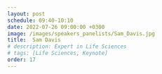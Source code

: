 ```yaml
---
layout: post
schedule: 09:40-10:10
date: 2022-07-26 09:00:00 +0300
image: /images/speakers_panelists/Sam_Davis.jpg
title:  Sam Davis
# description: Expert in Life Sciences
# tags: [Life Sciences, Keynote]
order: 17
---
```


<!-- ## Talk Title -->
<!-- Talk abstract -->
